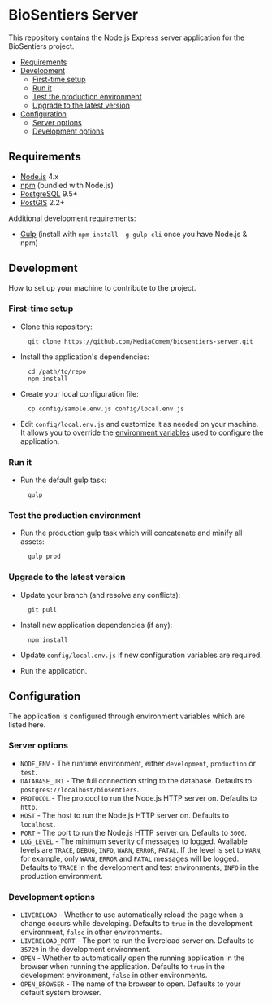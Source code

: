 # BioSentiers Server

This repository contains the Node.js Express server application for the BioSentiers project.

* [Requirements](#requirements)
* [Development](#dev)
  * [First-time setup](#setup)
  * [Run it](#dev-run)
  * [Test the production environment](#prod-run)
  * [Upgrade to the latest version](#upgrade)
* [Configuration](#config)
  * [Server options](#config-server)
  * [Development options](#config-dev)





<a name="requirements"></a>
## Requirements

* [Node.js](https://nodejs.org) 4.x
* [npm](https://www.npmjs.com) (bundled with Node.js)
* [PostgreSQL](https://www.postgresql.org) 9.5+
* [PostGIS](http://postgis.net) 2.2+

Additional development requirements:

* [Gulp](http://gulpjs.com) (install with `npm install -g gulp-cli` once you have Node.js & npm)





<a name="dev"></a>
## Development

How to set up your machine to contribute to the project.



<a name="setup"></a>
### First-time setup

* Clone this repository:

        git clone https://github.com/MediaComem/biosentiers-server.git

* Install the application's dependencies:

        cd /path/to/repo
        npm install

* Create your local configuration file:

        cp config/sample.env.js config/local.env.js

* Edit `config/local.env.js` and customize it as needed on your machine.
  It allows you to override the [environment variables](#config) used to configure the application.



<a name="dev-run"></a>
### Run it

* Run the default gulp task:

        gulp



<a name="prod-run"></a>
### Test the production environment

* Run the production gulp task which will concatenate and minify all assets:

        gulp prod



<a name="upgrade"></a>
### Upgrade to the latest version

* Update your branch (and resolve any conflicts):

        git pull

* Install new application dependencies (if any):

        npm install

* Update `config/local.env.js` if new configuration variables are required.

* Run the application.





<a name="config"></a>
## Configuration

The application is configured through environment variables which are listed here.



<a name="config-server"></a>
### Server options

* `NODE_ENV` - The runtime environment, either `development`, `production` or `test`.
* `DATABASE_URI` - The full connection string to the database. Defaults to `postgres://localhost/biosentiers`.
* `PROTOCOL` - The protocol to run the Node.js HTTP server on. Defaults to `http`.
* `HOST` - The host to run the Node.js HTTP server on. Defaults to `localhost`.
* `PORT` - The port to run the Node.js HTTP server on. Defaults to `3000`.
* `LOG_LEVEL` - The minimum severity of messages to logged.
                Available levels are `TRACE`, `DEBUG`, `INFO`, `WARN`, `ERROR`, `FATAL`.
                If the level is set to `WARN`, for example, only `WARN`, `ERROR` and `FATAL` messages will be logged.
                Defaults to `TRACE` in the development and test environments, `INFO` in the production environment.



<a name="config-dev"></a>
### Development options

* `LIVERELOAD` - Whether to use automatically reload the page when a change occurs while developing.
                 Defaults to `true` in the development environment, `false` in other environments.
* `LIVERELOAD_PORT` - The port to run the livereload server on.
                      Defaults to `35729` in the development environment.
* `OPEN` - Whether to automatically open the running application in the browser when running the application.
           Defaults to `true` in the development environment, `false` in other environments.
* `OPEN_BROWSER` - The name of the browser to open.
                   Defaults to your default system browser.
